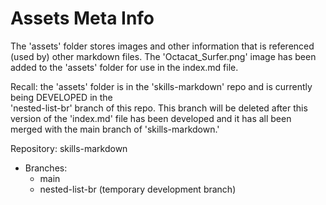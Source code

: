# Assets Meta Info  

The 'assets' folder stores images and other information that is referenced (used by) other markdown files.
The 'Octacat_Surfer.png' image has been added to the 'assets' folder for use in the index.md file.

Recall:  the 'assets' folder is in the 'skills-markdown' repo and is currently being DEVELOPED in the  
         'nested-list-br' branch of this repo.  This branch will be deleted after this version of the
         'index.md' file has been developed and it has all been merged with the main branch of 'skills-markdown.'

Repository:  skills-markdown
   - Branches:
      - main 
      - nested-list-br (temporary development branch)
           
